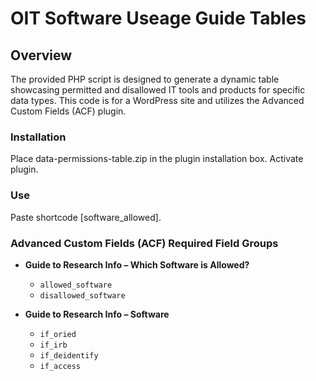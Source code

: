 # OIT Software Useage Guide Tables

## Overview

The provided PHP script is designed to generate a dynamic table showcasing permitted and disallowed IT tools and products for specific data types. This code is for a WordPress site and utilizes the Advanced Custom Fields (ACF) plugin.

### Installation

Place data-permissions-table.zip in the plugin installation box. Activate plugin.

### Use
Paste shortcode [software_allowed].

### Advanced Custom Fields (ACF) Required Field Groups

- **Guide to Research Info – Which Software is Allowed?**
  - `allowed_software`
  - `disallowed_software`

- **Guide to Research Info – Software**
  - `if_oried`
  - `if_irb`
  - `if_deidentify`
  - `if_access`
